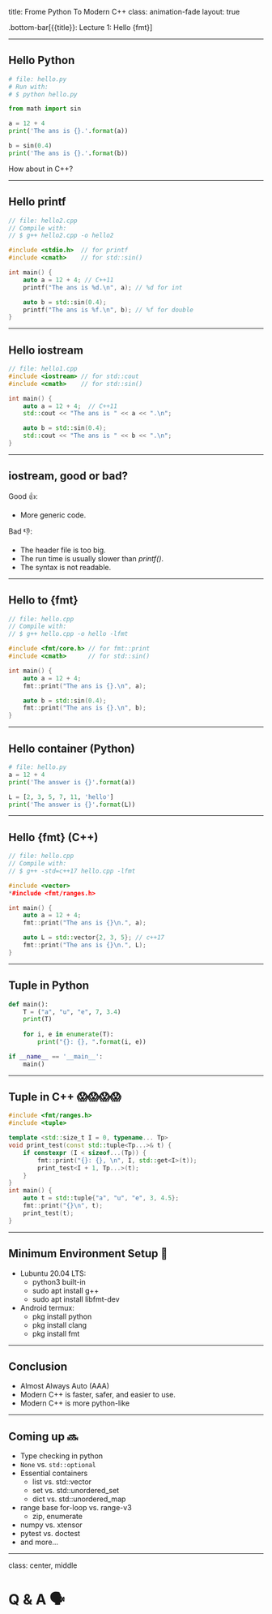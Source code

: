 title: Frome Python To Modern C++
class: animation-fade
layout: true

.bottom-bar[{{title}}: Lecture 1: Hello {fmt}]

---

## Hello Python

```python
# file: hello.py
# Run with:
# $ python hello.py

from math import sin

a = 12 + 4
print('The ans is {}.'.format(a))

b = sin(0.4)
print('The ans is {}.'.format(b))
```

How about in C++?

---

## Hello printf

```cpp
// file: hello2.cpp
// Compile with:
// $ g++ hello2.cpp -o hello2

#include <stdio.h>  // for printf
#include <cmath>    // for std::sin()

int main() {
    auto a = 12 + 4; // C++11
    printf("The ans is %d.\n", a); // %d for int

    auto b = std::sin(0.4);
    printf("The ans is %f.\n", b); // %f for double
}

```

---

## Hello iostream

```cpp
// file: hello1.cpp
#include <iostream> // for std::cout
#include <cmath>    // for std::sin()

int main() {
    auto a = 12 + 4;  // C++11
    std::cout << "The ans is " << a << ".\n";

    auto b = std::sin(0.4);
    std::cout << "The ans is " << b << ".\n";
}

```

---

## iostream, good or bad?

Good 👍:
- More generic code.

Bad 👎:
- The header file is too big.
- The run time is usually slower than _printf()_.
- The syntax is not readable.

---


## Hello to {fmt} 

```cpp
// file: hello.cpp
// Compile with:
// $ g++ hello.cpp -o hello -lfmt

#include <fmt/core.h> // for fmt::print
#include <cmath>      // for std::sin()

int main() {
    auto a = 12 + 4; 
    fmt::print("The ans is {}.\n", a);

    auto b = std::sin(0.4);
    fmt::print("The ans is {}.\n", b);
}
```

---

## Hello container (Python)

```python
# file: hello.py
a = 12 + 4
print('The answer is {}'.format(a))

L = [2, 3, 5, 7, 11, 'hello']
print('The answer is {}'.format(L))
```

---

## Hello {fmt} (C++)

```cpp
// file: hello.cpp
// Compile with:
// $ g++ -std=c++17 hello.cpp -lfmt

#include <vector>
*#include <fmt/ranges.h>

int main() {
    auto a = 12 + 4;
    fmt::print("The ans is {}\n.", a);

    auto L = std::vector{2, 3, 5}; // c++17
    fmt::print("The ans is {}\n.", L);
}
```

---

## Tuple in Python

```python
def main():
    T = ("a", "u", "e", 7, 3.4)
    print(T)
 
    for i, e in enumerate(T):
        print("{}: {}, ".format(i, e))

if __name__ == '__main__':
    main()
```

---

## Tuple in C++ 😱😱😱😱

```cpp
#include <fmt/ranges.h>
#include <tuple>

template <std::size_t I = 0, typename... Tp>
void print_test(const std::tuple<Tp...>& t) {
    if constexpr (I < sizeof...(Tp)) {
        fmt::print("{}: {}, \n", I, std::get<I>(t));
        print_test<I + 1, Tp...>(t);
    }
}
int main() {
    auto t = std::tuple{"a", "u", "e", 3, 4.5};
    fmt::print("{}\n", t);
    print_test(t);
}
```

---

## Minimum Environment Setup 🔧

- Lubuntu 20.04 LTS:
  - python3 built-in
  - sudo apt install g++
  - sudo apt install libfmt-dev
- Android termux:
  - pkg install python
  - pkg install clang
  - pkg install fmt

---

## Conclusion

- Almost Always Auto (AAA)
- Modern C++ is faster, safer, and easier to use.
- Modern C++ is more python-like

---

## Coming up 🔜

- Type checking in python
- `None` vs. `std::optional`
- Essential containers
  - list vs. std::vector
  - set vs. std::unordered\_set
  - dict vs. std::unordered\_map
- range base for-loop vs. range-v3
  - zip, enumerate
- numpy vs. xtensor
- pytest vs. doctest
- and more...

---

class: center, middle

# Q & A 🗣️
